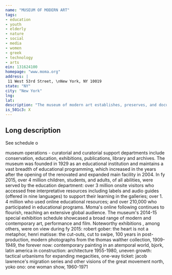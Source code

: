 ```yaml
---
name: "MUSEUM OF MODERN ART"
tags:
- education
- youth
- elderly
- nature
- social
- media
- women
- greek
- technology
- arts
ein: 131624100
homepage: "www.moma.org"
address: |
 11 West 53rd Street, \nNew York, NY 10019
state: "NY"
city: "New York"
lng: 
lat: 
description: "The museum of modern art establishes, preserves, and documents a permanent collection of modern and contemporary art, presents exhibitions and educational programs, sustains a library, archives, and conservation laboratory and supports scholarship and publications. "
is_501c3: X
---
```


## Long description

See schedule o
  
  museum operations - curatorial and curatorial support departments include conservation, education, exhibitions, publications, library and archives. The museum was founded in 1929 as an educational institution and maintains a vast breadth of educational programming, which increased in the years after the opening of the renovated and expanded main facility in 2004. In fy 2015, over 4 million children, students, and adults, of all abilities, were served by the education department: over 3 million onsite visitors who accessed free interpretative resources including labels and audio guides (offered in nine languages) to support their learning in the galleries; over 1. 4 million who used online educational resources; and over 210,000 who participated in educational programs. Moma's online following continues to flourish, reaching an extensive global audience. The museum's 2014-15 special exhibition schedule showcased a broad range of modern and contemporary art, performance and film. Noteworthy exhibitions , among others, were on view during fy 2015: robert gober: the heart is not a metaphor, henri matisse: the cut-outs, cut to swipe, 100 years in post-production, modern photographs from the thomas walther collection, 1909-1949, the forever now: contemporary painting in an atemporal world, bjork, latin america in construction: architecture 1955-1980, uneven growth: tactical urbanisms for expanding megacities, one-way ticket: jacob lawrence's migration series and other visions of the great movement north, yoko ono: one woman show, 1960-1971
